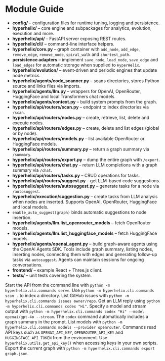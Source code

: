# Module Guide

- **config/** – configuration files for runtime tuning, logging and persistence.
- **hyperhelix/** – core engine and subpackages for analytics, evolution, execution and more.
- **hyperhelix/api/** – FastAPI server exposing REST routes.
- **hyperhelix/cli/** – command-line interface helpers.
- **hyperhelix/core.py** – graph container with `add_node`, `add_edge`, `remove_edge`, `remove_node`, `spiral_walk` and `shortest_path`.
- **persistence adapters** – implement `save_node`, `load_node`, `save_edge` and
  `load_edges` for automatic storage when supplied to `HyperHelix`.
- **hyperhelix/evolution/** – event-driven and periodic engines that update node metrics.
- **hyperhelix/agents/code_scanner.py** – scans directories, stores Python source and links files via imports.
 - **hyperhelix/agents/llm.py** – wrappers for OpenAI, OpenRouter, HuggingFace and local Transformers chat models.
- **hyperhelix/agents/context.py** – build system prompts from the graph.
- **hyperhelix/api/routers/scan.py** – endpoint to index directories via `/scan`.
- **hyperhelix/api/routers/nodes.py** – create, retrieve, list, delete and execute nodes.
- **hyperhelix/api/routers/edges.py** – create, delete and list edges (global or by node).
- **hyperhelix/api/routers/models.py** – list available OpenRouter or HuggingFace models.
- **hyperhelix/api/routers/summary.py** – return a graph summary via `/summary`.
- **hyperhelix/api/routers/export.py** – dump the entire graph with `/export`.
- **hyperhelix/api/routers/chat.py** – return LLM completions with a graph summary via `/chat`.
- **hyperhelix/api/routers/tasks.py** – CRUD operations for tasks.
- **hyperhelix/api/routers/suggest.py** – get LLM-based code suggestions.
- **hyperhelix/api/routers/autosuggest.py** – generate tasks for a node via `/autosuggest`.
- **hyperhelix/execution/suggestion.py** – create tasks from LLM analysis when nodes are inserted. Supports OpenAI, OpenRouter, HuggingFace and local models.
- `enable_auto_suggest(graph)` binds automatic suggestions to node insertion.
- **hyperhelix/agents/llm.list_openrouter_models** – fetch OpenRouter models.
- **hyperhelix/agents/llm.list_huggingface_models** – fetch HuggingFace models.
- **hyperhelix/agents/openai_agent.py** – build graph-aware agents using the
  OpenAI Agents SDK. Tools include graph summary, listing nodes,
  inserting nodes, connecting them with edges and generating follow-up
  tasks via `autosuggest`. Agents can maintain sessions for ongoing
  conversations.
- **frontend/** – example React + Three.js client.
- **tests/** – unit tests covering the system.

Start the API from the command line with `python -m hyperhelix.cli.commands serve`.
Use `python -m hyperhelix.cli.commands scan .` to index a directory.
List GitHub issues with `python -m hyperhelix.cli.commands issues owner/repo`.
Get an LLM reply using `python -m hyperhelix.cli.commands codex "Hi"`.
Specify a model and stream output with `python -m hyperhelix.cli.commands codex "Hi" --model openai/gpt-4o --stream`.
The `codex` command automatically includes a graph summary in the prompt.
List models with `python -m hyperhelix.cli.commands models --provider openrouter`.
Commands read API keys such as `OPENAI_API_KEY`, `OPENROUTER_API_KEY` and `HUGGINGFACE_API_TOKEN` from the environment. Use `hyperhelix.utils.get_api_key()` when accessing keys in your own scripts.
Export the current graph with `python -m hyperhelix.cli.commands export graph.json`.
